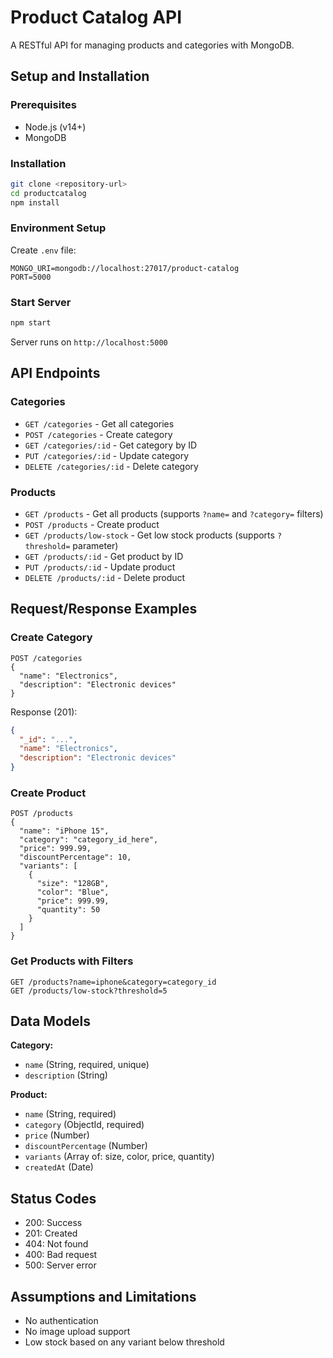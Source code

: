# Product Catalog API

A RESTful API for managing products and categories with MongoDB.

## Setup and Installation

### Prerequisites
- Node.js (v14+)
- MongoDB

### Installation
```bash
git clone <repository-url>
cd productcatalog
npm install
```

### Environment Setup
Create `.env` file:
```env
MONGO_URI=mongodb://localhost:27017/product-catalog
PORT=5000
```

### Start Server
```bash
npm start
```
Server runs on `http://localhost:5000`

## API Endpoints

### Categories
- `GET /categories` - Get all categories
- `POST /categories` - Create category
- `GET /categories/:id` - Get category by ID
- `PUT /categories/:id` - Update category
- `DELETE /categories/:id` - Delete category

### Products
- `GET /products` - Get all products (supports `?name=` and `?category=` filters)
- `POST /products` - Create product
- `GET /products/low-stock` - Get low stock products (supports `?threshold=` parameter)
- `GET /products/:id` - Get product by ID
- `PUT /products/:id` - Update product
- `DELETE /products/:id` - Delete product

## Request/Response Examples

### Create Category
```http
POST /categories
{
  "name": "Electronics",
  "description": "Electronic devices"
}
```
Response (201):
```json
{
  "_id": "...",
  "name": "Electronics",
  "description": "Electronic devices"
}
```

### Create Product
```http
POST /products
{
  "name": "iPhone 15",
  "category": "category_id_here",
  "price": 999.99,
  "discountPercentage": 10,
  "variants": [
    {
      "size": "128GB",
      "color": "Blue",
      "price": 999.99,
      "quantity": 50
    }
  ]
}
```

### Get Products with Filters
```http
GET /products?name=iphone&category=category_id
GET /products/low-stock?threshold=5
```

## Data Models

**Category:**
- `name` (String, required, unique)
- `description` (String)

**Product:**
- `name` (String, required)
- `category` (ObjectId, required)
- `price` (Number)
- `discountPercentage` (Number)
- `variants` (Array of: size, color, price, quantity)
- `createdAt` (Date)

## Status Codes
- 200: Success
- 201: Created
- 404: Not found
- 400: Bad request
- 500: Server error

## Assumptions and Limitations
- No authentication
- No image upload support
- Low stock based on any variant below threshold
